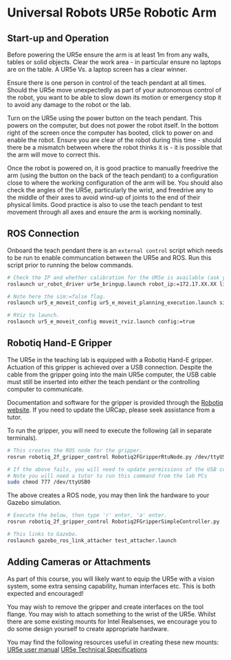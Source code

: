 # Universal Robots UR5e Robotic Arm

## Start-up and Operation
Before powering the UR5e ensure the arm is at least 1m from any walls, tables or solid objects. Clear the work area - in particular ensure no laptops are on the table. A UR5e Vs. a laptop screen has a clear winner.

Ensure there is one person in control of the teach pendant at all times. Should the UR5e move unexpectedly as part of your autonomous control of the robot, you want to be able to slow down its motion or emergency stop it to avoid any damage to the robot or the lab.

Turn on the UR5e using the power button on the teach pendant. This powers on the computer, but does not power the robot itself. In the bottom right of the screen once the computer has booted, click to power on and enable the robot. Ensure you are clear of the robot during this time - should there be a mismatch between where the robot thinks it is - it is possible that the arm will move to correct this.

Once the robot is powered on, it is good practice to manually freedrive the arm (using the button on the back of the teach pendant) to a configuration close to where the working configuration of the arm will be. You should also check the angles of the UR5e, particularly the wrist, and freedrive any to the middle of their axes to avoid wind-up of joints to the end of their physical limits. Good practice is also to use the teach pendant to test movement through all axes and ensure the arm is working nominally.


## ROS Connection
Onboard the teach pendant there is an `external control` script which needs to be run to enable communcation between the UR5e and ROS. Run this script prior to running the below commands.

```bash
# Check the IP and whether calibration for the UR5e is available (ask your tutor).
roslaunch ur_robot_driver ur5e_bringup.launch robot_ip:=172.17.XX.XX limited:=true kinematics_config:=/path/to/kinematics/mxlab_calib.yaml

# Note here the sim:=false flag.
roslaunch ur5_e_moveit_config ur5_e_moveit_planning_execution.launch sim:=false

# RViz to launch.
roslaunch ur5_e_moveit_config moveit_rviz.launch config:=true
```


## Robotiq Hand-E Gripper
The UR5e in the teaching lab is equipped with a Robotiq Hand-E gripper. Actuation of this gripper is achieved over a USB connection. Despite the cable from the gripper going into the main UR5e computer, the USB cable must still be inserted into either the teach pendant or the controlling computer to communicate.

Documentation and software for the gripper is provided through the [Robotiq website](https://robotiq.com/support/hand-e-adaptive-robot-gripper). If you need to update the URCap, please seek assistance from a tutor.

To run the gripper, you will need to execute the following (all in separate terminals).
```bash
# This creates the ROS node for the gripper.
rosrun robotiq_2f_gripper_control Robotiq2FGripperRtuNode.py /dev/ttyUSB0

# If the above fails, you will need to update permissions of the USB connection. 
# Note you will need a tutor to run this command from the lab PCs
sudo chmod 777 /dev/ttyUSB0
```
The above creates a ROS node, you may then link the hardware to your Gazebo simulation.
```bash
# Execute the below, then type 'r' enter, 'a' enter.
rosrun robotiq_2f_gripper_control Robotiq2FGripperSimpleController.py

# This links to Gazebo.
roslaunch gazebo_ros_link_attacher test_attacher.launch
```

## Adding Cameras or Attachments
As part of this course, you will likely want to equip the UR5e with a vision system, some extra sensing capability, human interfaces etc. This is both expected and encouraged!

You may wish to remove the gripper and create interfaces on the tool flange. You may wish to attach something to the wrist of the UR5e. Whilst there are some existing mounts for Intel Realsenses, we encourage you to do some design yourself to create appropriate hardware.

You may find the following resources useful in creating these new mounts:
[UR5e user manual](https://s3-eu-west-1.amazonaws.com/ur-support-site/40971/UR5e_User_Manual_en_Global.pdf)
[UR5e Technical Specifications](https://www.universal-robots.com/media/1807465/ur5e-rgb-fact-sheet-landscape-a4.pdf)
